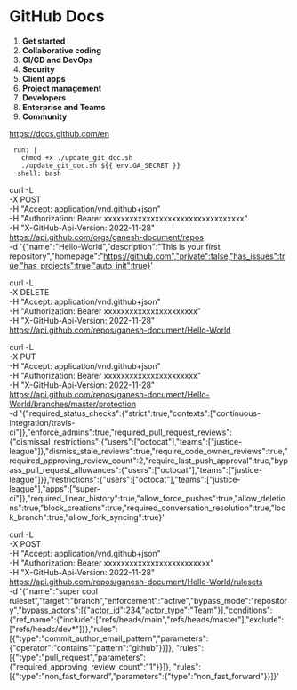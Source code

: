 # **GitHub Docs**

1. **Get started**
2. **Collaborative coding**
3. **CI/CD and DevOps**
4. **Security**
5. **Client apps**
6. **Project management**
7. **Developers**
8. **Enterprise and Teams**
9. **Community**


https://docs.github.com/en


     run: |
       chmod +x ./update_git_doc.sh
       ./update_git_doc.sh ${{ env.GA_SECRET }}
      shell: bash


curl -L \
  -X POST \
  -H "Accept: application/vnd.github+json" \
  -H "Authorization: Bearer xxxxxxxxxxxxxxxxxxxxxxxxxxxxxxxxx"\
  -H "X-GitHub-Api-Version: 2022-11-28" \
  https://api.github.com/orgs/ganesh-document/repos \
  -d '{"name":"Hello-World","description":"This is your first repository","homepage":"https://github.com","private":false,"has_issues":true,"has_projects":true,"auto_init":true}'


curl -L \
  -X DELETE \
  -H "Accept: application/vnd.github+json" \
  -H "Authorization: Bearer xxxxxxxxxxxxxxxxxxxxxx"\
  -H "X-GitHub-Api-Version: 2022-11-28" \
  https://api.github.com/repos/ganesh-document/Hello-World


curl -L \
  -X PUT \
  -H "Accept: application/vnd.github+json" \
  -H "Authorization: Bearer xxxxxxxxxxxxxxxxxxxxxx"\
  -H "X-GitHub-Api-Version: 2022-11-28" \
  https://api.github.com/repos/ganesh-document/Hello-World/branches/master/protection \
  -d '{"required_status_checks":{"strict":true,"contexts":["continuous-integration/travis-ci"]},"enforce_admins":true,"required_pull_request_reviews":{"dismissal_restrictions":{"users":["octocat"],"teams":["justice-league"]},"dismiss_stale_reviews":true,"require_code_owner_reviews":true,"required_approving_review_count":2,"require_last_push_approval":true,"bypass_pull_request_allowances":{"users":["octocat"],"teams":["justice-league"]}},"restrictions":{"users":["octocat"],"teams":["justice-league"],"apps":["super-ci"]},"required_linear_history":true,"allow_force_pushes":true,"allow_deletions":true,"block_creations":true,"required_conversation_resolution":true,"lock_branch":true,"allow_fork_syncing":true}'




curl -L \
  -X POST \
  -H "Accept: application/vnd.github+json" \
  -H "Authorization: Bearer xxxxxxxxxxxxxxxxxxxxxxxxx"\
  -H "X-GitHub-Api-Version: 2022-11-28" \
  https://api.github.com/repos/ganesh-document/Hello-World/rulesets \
  -d '{"name":"super cool ruleset","target":"branch","enforcement":"active","bypass_mode":"repository","bypass_actors":[{"actor_id":234,"actor_type":"Team"}],"conditions":{"ref_name":{"include":["refs/heads/main","refs/heads/master"],"exclude":["refs/heads/dev*"]}},"rules":[{"type":"commit_author_email_pattern","parameters":{"operator":"contains","pattern":"github"}}]}, "rules":[{"type":"pull_request","parameters":{"required_approving_review_count":"1"}}]}, "rules":[{"type":"non_fast_forward","parameters":{"type":"non_fast_forward"}}]}'



